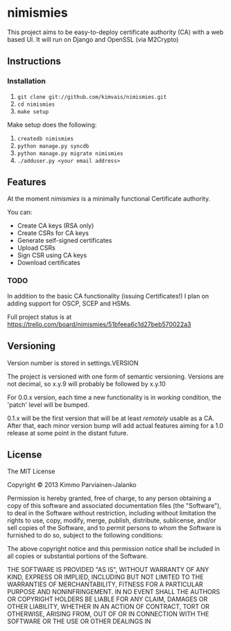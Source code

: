 # nimismies

This project aims to be easy-to-deploy certificate authority (CA) with a web based UI. It will run on Django and OpenSSL (via M2Crypto)

## Instructions

### Installation

1. `git clone git://github.com/kimvais/nimismies.git`
1. `cd nimismies`
1. `make setup`

Make setup does the following:

1. `createdb nimismies`
1. `python manage.py syncdb`
1. `python manage.py migrate nimismies`
1. `./adduser.py <your email address>`

## Features

At the moment _nimismies_ is a minimally functional Certificate authority.

You can:

* Create CA keys (RSA only)
* Create CSRs for CA keys
* Generate self-signed certificates
* Upload CSRs
* Sign CSR using CA keys
* Download certificates

### TODO ###

In addition to the basic CA functionality (issuing Certificates!) I plan on
adding support for OSCP, SCEP and HSMs.

Full project status is at
https://trello.com/board/nimismies/51bfeea6c1d27beb570022a3

## Versioning

Version number is stored in settings.VERSION

The project is versioned with one form of semantic versioning. Versions are
not decimal, so x.y.9 will probably be followed by x.y.10

For 0.0.x version, each time a new functionality is in _working_ condition,
the 'patch' level will be bumped.

0.1.x will be
the first version that will be at least _remotely_ usable as a CA.
After that, each minor version bump will add actual features aiming for
a 1.0 release at some point in the distant future.

## License

The MIT License

Copyright © 2013 Kimmo Parviainen-Jalanko

Permission is hereby granted, free of charge, to any person obtaining a copy
of this software and associated documentation files (the "Software"), to deal
in the Software without restriction, including without limitation the rights
to use, copy, modify, merge, publish, distribute, sublicense, and/or sell
copies of the Software, and to permit persons to whom the Software is
furnished to do so, subject to the following conditions:

The above copyright notice and this permission notice shall be included in
all copies or substantial portions of the Software.

THE SOFTWARE IS PROVIDED "AS IS", WITHOUT WARRANTY OF ANY KIND, EXPRESS OR
IMPLIED, INCLUDING BUT NOT LIMITED TO THE WARRANTIES OF MERCHANTABILITY,
FITNESS FOR A PARTICULAR PURPOSE AND NONINFRINGEMENT. IN NO EVENT SHALL THE
AUTHORS OR COPYRIGHT HOLDERS BE LIABLE FOR ANY CLAIM, DAMAGES OR OTHER
LIABILITY, WHETHER IN AN ACTION OF CONTRACT, TORT OR OTHERWISE, ARISING FROM,
OUT OF OR IN CONNECTION WITH THE SOFTWARE OR THE USE OR OTHER DEALINGS IN

